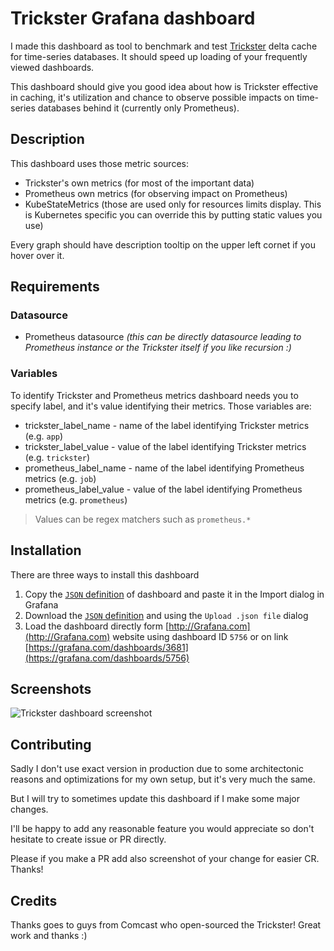 # Trickster  Grafana dashboard
I made this dashboard as tool to benchmark and test [Trickster](https://github.com/Comcast/trickster) 
delta cache for time-series databases. It should speed up loading of your frequently viewed dashboards.

This dashboard should give you good idea about how is Trickster effective in caching, it's utilization 
and chance to observe possible impacts on time-series databases behind it (currently only Prometheus).


## Description
This dashboard uses those metric sources:
- Trickster's own metrics (for most of the important data)
- Prometheus own metrics (for observing impact on Prometheus)
- KubeStateMetrics (those are used only for resources limits display. 
This is Kubernetes specific you can override this by putting static values you use)

Every graph should have description tooltip on the upper left cornet if you hover over it.


## Requirements

### Datasource
- Prometheus datasource _(this can be directly datasource leading to Prometheus 
instance or the Trickster itself if you like recursion :)_

### Variables
To identify Trickster and Prometheus metrics dashboard needs you to specify label, and it's 
value identifying their metrics. Those variables are:
- trickster_label_name - name of the label identifying Trickster metrics (e.g. `app`)
- trickster_label_value - value of the label identifying Trickster metrics (e.g. `trickster`)
- prometheus_label_name - name of the label identifying Prometheus metrics (e.g. `job`)
- prometheus_label_value - value of the label identifying Prometheus metrics (e.g. `prometheus`)

> Values can be regex matchers such as `prometheus.*`


## Installation
There are three ways to install this dashboard

   1. Copy the [`JSON` definition](https://raw.githubusercontent.com/FUSAKLA/trickster-grafana-dashboard/master/dashboard/trickster-dashboard.json)
   of dashboard and paste it in the Import dialog in Grafana
   2. Download the [`JSON` definition](https://raw.githubusercontent.com/FUSAKLA/trickster-grafana-dashboard/master/dashboard/trickster-dashboard.json)
   and using the `Upload .json file` dialog
   3. Load the dashboard directly form [http://Grafana.com](http://Grafana.com) website using
   dashboard ID `5756` or on link [https://grafana.com/dashboards/3681](https://grafana.com/dashboards/5756)


## Screenshots

![Trickster dashboard screenshot](https://grafana.com/api/dashboards/5756/images/3632/image)

## Contributing

Sadly I don't use exact version in production due to some architectonic
reasons and optimizations for my own setup, but it's very much the same.

But I will try to sometimes update this dashboard if I make some major changes.

I'll be happy to add any reasonable feature you would appreciate so don't hesitate to create issue or PR directly. 

Please if you make a PR add also screenshot of your change for easier CR. Thanks!


## Credits

Thanks goes to guys from Comcast who open-sourced the Trickster! 
Great work and thanks :)
